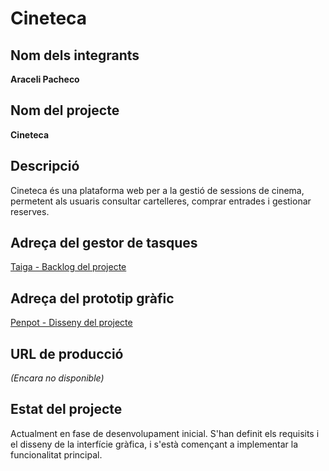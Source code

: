 # Cineteca

## Nom dels integrants  
**Araceli Pacheco**  

## Nom del projecte  
**Cineteca**  

## Descripció  
Cineteca és una plataforma web per a la gestió de sessions de cinema, permetent als usuaris consultar cartelleres, comprar entrades i gestionar reserves.  

## Adreça del gestor de tasques  
[Taiga - Backlog del projecte](https://tree.taiga.io/project/aracelipac-cinema-aracelipac/backlog)  

## Adreça del prototip gràfic  
[Penpot - Disseny del projecte](https://design.penpot.app/#/view?file-id=15f52329-dbfe-804d-8005-d5deb6269682&page-id=15f52329-dbfe-804d-8005-d5deb6269683&section=interactions&index=0&share-id=7e5a2fce-ccc0-804a-8005-d5ea89add55e)  

## URL de producció  
_(Encara no disponible)_  

## Estat del projecte  
Actualment en fase de desenvolupament inicial. S'han definit els requisits i el disseny de la interfície gràfica, i s'està començant a implementar la funcionalitat principal.  

